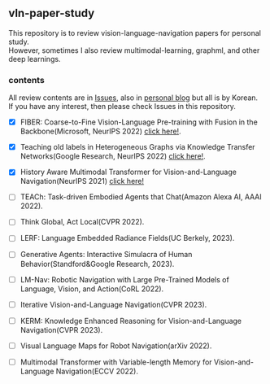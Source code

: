 ## vln-paper-study
This repository is to review vision-language-navigation papers for personal study.  
However, sometimes I also review multimodal-learning, graphml, and other deep learnings. 

### contents
All review contents are in [Issues](https://github.com/blossominkyung/vln-paper-study/issues), also in [personal blog](https://www.blossominkyung.com/deeplearning) but all is by Korean.  
If you have any interest, then please check Issues in this repository.

- [X] FIBER: Coarse-to-Fine Vision-Language Pre-training with Fusion in the Backbone(Microsoft, NeurIPS 2022) [click here!](https://github.com/blossominkyung/vln-paper-study/issues/3).

- [X] Teaching old labels in Heterogeneous Graphs via Knowledge Transfer Networks(Google Research, NeurIPS 2022) [click here!](https://github.com/blossominkyung/vln-paper-study/issues/4). 

- [X] History Aware Multimodal Transformer for Vision-and-Language Navigation(NeurIPS 2021) [click here!](https://github.com/blossominkyung/vln-paper-study/issues/2)

- [ ] TEACh: Task-driven Embodied Agents that Chat(Amazon Alexa AI, AAAI 2022). 
- [ ] Think Global, Act Local(CVPR 2022). 
- [ ] LERF: Language Embedded Radiance Fields(UC Berkely, 2023). 
- [ ] Generative Agents: Interactive Simulacra of Human Behavior(Standford&Google Research, 2023). 
- [ ] LM-Nav: Robotic Navigation with Large Pre-Trained Models of Language, Vision, and Action(CoRL 2022). 
- [ ] Iterative Vision-and-Language Navigation(CVPR 2023). 
- [ ] KERM: Knowledge Enhanced Reasoning for Vision-and-Language Navigation(CVPR 2023). 
- [ ] Visual Language Maps for Robot Navigation(arXiv 2022). 
- [ ] Multimodal Transformer with Variable-length Memory for Vision-and-Language Navigation(ECCV 2022). 

